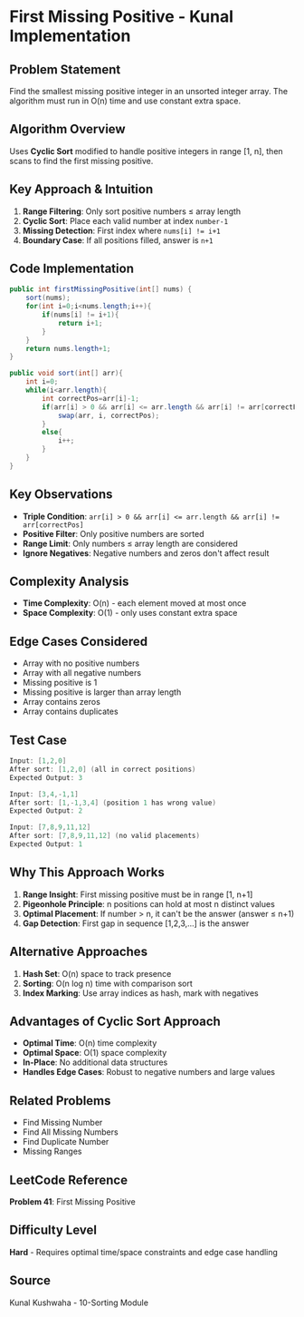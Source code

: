# First Missing Positive - Kunal Implementation

## Problem Statement
Find the smallest missing positive integer in an unsorted integer array. The algorithm must run in O(n) time and use constant extra space.

## Algorithm Overview
Uses **Cyclic Sort** modified to handle positive integers in range [1, n], then scans to find the first missing positive.

## Key Approach & Intuition
1. **Range Filtering**: Only sort positive numbers ≤ array length
2. **Cyclic Sort**: Place each valid number at index `number-1`
3. **Missing Detection**: First index where `nums[i] != i+1`
4. **Boundary Case**: If all positions filled, answer is `n+1`

## Code Implementation
```java
public int firstMissingPositive(int[] nums) {
    sort(nums);
    for(int i=0;i<nums.length;i++){
        if(nums[i] != i+1){
            return i+1;
        }
    }
    return nums.length+1;
}

public void sort(int[] arr){
    int i=0;
    while(i<arr.length){
        int correctPos=arr[i]-1;
        if(arr[i] > 0 && arr[i] <= arr.length && arr[i] != arr[correctPos]){
            swap(arr, i, correctPos);
        }
        else{
            i++;
        }
    }
}
```

## Key Observations
- **Triple Condition**: `arr[i] > 0 && arr[i] <= arr.length && arr[i] != arr[correctPos]`
- **Positive Filter**: Only positive numbers are sorted
- **Range Limit**: Only numbers ≤ array length are considered
- **Ignore Negatives**: Negative numbers and zeros don't affect result

## Complexity Analysis
- **Time Complexity**: O(n) - each element moved at most once
- **Space Complexity**: O(1) - only uses constant extra space

## Edge Cases Considered
- Array with no positive numbers
- Array with all negative numbers
- Missing positive is 1
- Missing positive is larger than array length
- Array contains zeros
- Array contains duplicates

## Test Case
```java
Input: [1,2,0] 
After sort: [1,2,0] (all in correct positions)
Expected Output: 3

Input: [3,4,-1,1]
After sort: [1,-1,3,4] (position 1 has wrong value)
Expected Output: 2

Input: [7,8,9,11,12]
After sort: [7,8,9,11,12] (no valid placements)
Expected Output: 1
```

## Why This Approach Works
1. **Range Insight**: First missing positive must be in range [1, n+1]
2. **Pigeonhole Principle**: n positions can hold at most n distinct values
3. **Optimal Placement**: If number > n, it can't be the answer (answer ≤ n+1)
4. **Gap Detection**: First gap in sequence [1,2,3,...] is the answer

## Alternative Approaches
1. **Hash Set**: O(n) space to track presence
2. **Sorting**: O(n log n) time with comparison sort
3. **Index Marking**: Use array indices as hash, mark with negatives

## Advantages of Cyclic Sort Approach
- **Optimal Time**: O(n) time complexity
- **Optimal Space**: O(1) space complexity
- **In-Place**: No additional data structures
- **Handles Edge Cases**: Robust to negative numbers and large values

## Related Problems
- Find Missing Number
- Find All Missing Numbers
- Find Duplicate Number
- Missing Ranges

## LeetCode Reference
**Problem 41**: First Missing Positive

## Difficulty Level
**Hard** - Requires optimal time/space constraints and edge case handling

## Source
Kunal Kushwaha - 10-Sorting Module 